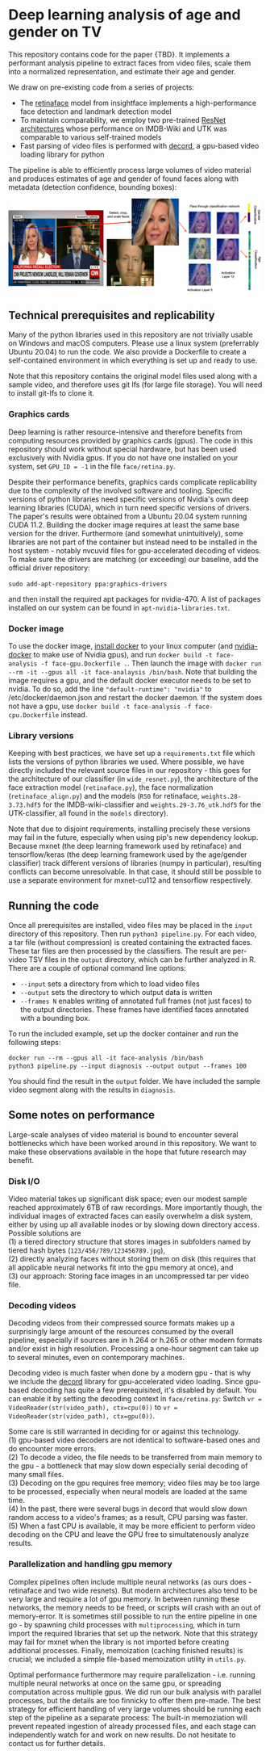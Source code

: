 # Deep learning analysis of age and gender on TV
This repository contains code for the paper {TBD}.
It implements a performant analysis pipeline to extract faces from video files, scale them into a normalized representation, and estimate their age and gender.

We draw on pre-existing code from a series of projects:
- The [retinaface](https://github.com/deepinsight/insightface) model from insightface implements a high-performance face detection and landmark detection model
- To maintain comparability, we employ two pre-trained [ResNet architectures](https://github.com/yu4u/age-gender-estimation) whose performance on IMDB-Wiki and UTK was comparable to various self-trained models
- Fast parsing of video files is performed with [decord](https://github.com/dmlc/decord), a gpu-based video loading library for python

The pipeline is able to efficiently process large volumes of video material and produces estimates of age and gender of found faces along with metadata (detection confidence, bounding boxes):

![Pipeline Visualization](diagnosis/cnns-visualization.png)

## Technical prerequisites and replicability
Many of the python libraries used in this repository are not trivially usable on Windows and macOS computers. Please use a linux system (preferrably Ubuntu 20.04) to run the code. We also provide a Dockerfile to create a self-contained environment in which everything is set up and ready to use.

Note that this repository contains the original model files used along with a sample video, and therefore uses git lfs (for large file storage). You will need to install git-lfs to clone it.

### Graphics cards
Deep learning is rather resource-intensive and therefore benefits from computing resources provided by graphics cards (gpus). The code in this repository should work without special hardware, but has been used exclusively with Nvidia gpus. If you do not have one installed on your system, set `GPU_ID = -1` in the file `face/retina.py`.

Despite their performance benefits, graphics cards complicate replicability due to the complexity of the involved software and tooling. Specific versions of python libraries need specific versions of Nvidia's own deep learning libraries (CUDA), which in turn need specific versions of drivers. The paper's results were obtained from a Ubuntu 20.04 system running CUDA 11.2. Building the docker image requires at least the same base version for the driver. Furthermore (and somewhat unintuitively), some libraries are not part of the container but instead need to be installed in the host system - notably nvcuvid files for gpu-accelerated decoding of videos. To make sure the drivers are matching (or exceeding) our baseline, add the official driver repository:

`sudo add-apt-repository ppa:graphics-drivers`

and then install the required apt packages for nvidia-470. A list of packages installed on our system can be found in `apt-nvidia-libraries.txt`.

### Docker image
To use the docker image, [install docker](https://docs.docker.com/engine/install/ubuntu/) to your linux computer (and [nvidia-docker](https://github.com/NVIDIA/nvidia-docker) to make use of Nvidia gpus), and run `docker build -t face-analysis -f face-gpu.Dockerfile .`. Then launch the image with `docker run --rm -it --gpus all -it face-analaysis /bin/bash`. Note that building the image requires a gpu, and the default docker executor needs to be set to nvidia. To do so, add the line `"default-runtime": "nvidia"` to /etc/docker/daemon.json and restart the docker daemon. If the system does not have a gpu, use `docker build -t face-analysis -f face-cpu.Dockerfile` instead.

### Library versions
Keeping with best practices, we have set up a `requirements.txt` file which lists the versions of python libraries we used. Where possible, we have directly included the relevant source files in our repository - this goes for the architecture of our classifier (in `wide_resnet.py`), the architecture of the face extraction model (`retinaface.py`), the face normalization (`retinaface_align.py`) and the models (`R50` for retinaface, `weights.28-3.73.hdf5` for the IMDB-wiki-classifier and `weights.29-3.76_utk.hdf5` for the UTK-classifier, all found in the `models` directory).

Note that due to disjoint requirements, installing precisely these versions may fail in the future, especially when using pip's new dependency lookup. Because mxnet (the deep learning framework used by retinaface) and tensorflow/keras (the deep learning framework used by the age/gender classifier) track different versions of libraries (numpy in particular), resulting conflicts can become unresolvable. In that case, it should still be possible to use a separate environment for mxnet-cu112 and tensorflow respectively.

## Running the code
Once all prerequisites are installed, video files may be placed in the `input` directory of this repository. Then run `python3 pipeline.py`. For each video, a tar file (without compression) is created containing the extracted faces. These tar files are then processed by the classifiers. The result are per-video TSV files in the `output` directory, which can be further analyzed in R. There are a couple of optional command line options:

- `--input` sets a directory from which to load video files
- `--output` sets the directory to which output data is written
- `--frames N` enables writing of annotated full frames (not just faces) to the output directories. These frames have identified faces annotated with a bounding box.

To run the included example, set up the docker container and run the following steps:  

```shell
docker run --rm --gpus all -it face-analysis /bin/bash
python3 pipeline.py --input diagnosis --output output --frames 100
```

You should find the result in the `output` folder. We have included the sample video segment along with the results in `diagnosis`.

## Some notes on performance
Large-scale analyses of video material is bound to encounter several bottlenecks which have been worked around in this repository. We want to make these observations available in the hope that future research may benefit.

### Disk I/O
Video material takes up significant disk space; even our modest sample reached approximately 6TB of raw recordings. More importantly though, the individual images of extracted faces can easily overwhelm a disk system, either by using up all available inodes or by slowing down directory access. Possible solutions are  
(1) a tiered directory structure that stores images in subfolders named by tiered hash bytes (`123/456/789/123456789.jpg`),  
(2) directly analyzing faces without storing them on disk (this requires that all applicable neural networks fit into the gpu memory at once), and  
(3) our approach: Storing face images in an uncompressed tar per video file.

### Decoding videos
Decoding videos from their compressed source formats makes up a surprisingly large amount of the resources consumed by the overall pipeline, especially if sources are in h.264 or h.265 or other modern formats and/or exist in high resolution. Processing a one-hour segment can take up to several minutes, even on contemporary machines.

Decoding video is much faster when done by a modern gpu - that is why we include the [decord](https://github.com/dmlc/decord) library for gpu-accelerated video loading. Since gpu-based decoding has quite a few prerequisited, it's disabled by default. You can enable it by setting the decoding context in `face/retina.py`:
Switch `vr = VideoReader(str(video_path), ctx=cpu(0))` to  `vr = VideoReader(str(video_path), ctx=gpu(0))`.

Some care is still warranted in deciding for or against this technology.  
(1) gpu-based video decoders are not identical to software-based ones and do encounter more errors.  
(2) To decode a video, the file needs to be transferred from main memory to the gpu - a bottleneck that may slow down especially serial decoding of many small files.  
(3) Decoding on the gpu requires free memory; video files may be too large to be processed, especially when neural models are loaded at the same time.  
(4) In the past, there were several bugs in decord that would slow down random access to a video's frames; as a result, CPU parsing was faster.  
(5) When a fast CPU is available, it may be more efficient to perform video decoding on the CPU and leave the GPU free to simultatenously analyze results.

### Parallelization and handling gpu memory
Complex pipelines often include multiple neural networks (as ours does - retinaface and two wide resnets). But modern architectures also tend to be very large and require a lot of gpu memory. In between running these networks, the memory needs to be freed, or scripts will crash with an out of memory-error. It is sometimes still possible to run the entire pipeline in one go - by spawning child processes with `multiprocessing`, which in turn import the required libraries that set up the network. Note that this strategy may fail for mxnet when the library is not imported before creating additional processes.
Finally, memoization (caching finished results) is crucial; we included a simple file-based memoization utility in `utils.py`.

Optimal performance furthermore may require parallelization - i.e. running multiple neural networks at once on the same gpu, or spreading computation across multiple gpus. We did run our bulk analysis with parallel processes, but the details are too finnicky to offer them pre-made. The best strategy for efficient handling of very large volumes should be running each step of the pipeline as a separate process: The built-in memoziation will prevent repeated ingestion of already processed files, and each stage can independently watch for and work on new results. Do not hesitate to contact us for further details.
